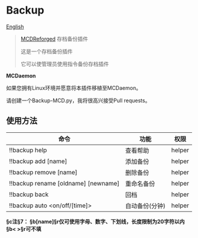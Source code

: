 # Backup
[English](https://gitee.com/gu_zt666/MCDR-plugins/blob/Backup/README_EN.MD)

> [MCDReforged](https://github.com/Fallen-Breath/MCDReforged) 存档备份插件
>
> 这是一个存档备份插件
>
> 它可以使管理员使用指令备份存档插件

**MCDaemon**

如果您拥有Linux环境并愿意将本插件移植至MCDaemon。

请创建一个Backup-MCD.py，我将很高兴接受Pull requests。

## 使用方法

| 命令 | 功能 | 权限 |
|---|---|---|
| !!backup help | 查看帮助 | helper |
| !!backup add [name] | 添加备份 | helper |
| !!backup remove [name] | 删除备份 | helper |
| !!backup rename [oldname] [newname] | 重命名备份 | helper |
| !!backup back | 回档 | helper |
| !!backup auto <on/off/[time]> | 自动备份(分钟) | helper |

**§c注§7： §b[name]§r仅可使用字母、数字、下划线，长度限制为20字符以内       §b< >§r可不填**
